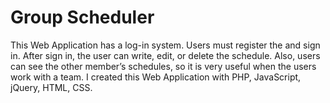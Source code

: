 # Group Scheduler

This Web Application has a log-in system. Users must register the and sign in.
After sign in, the user can write, edit, or delete the schedule.
Also, users can see the other member’s schedules, so it is very useful when the users work with a team.
I created this Web Application with PHP, JavaScript, jQuery, HTML, CSS.
